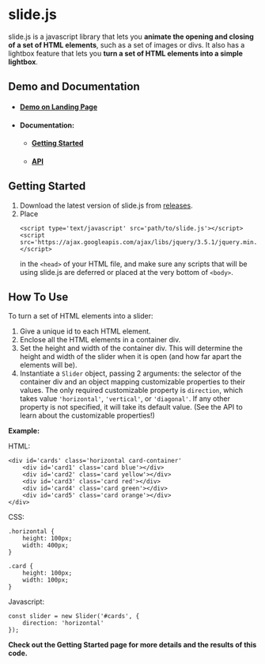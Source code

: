 # slide.js

slide.js is a javascript library that lets you **animate the opening and closing of a set of HTML elements**, such as a set of images or divs. It also has a lightbox feature that lets you **turn a set of HTML elements into a simple lightbox**.

## Demo and Documentation

- #### [Demo on Landing Page](https://agile-badlands-18218.herokuapp.com/)
- #### Documentation:
  - #### [Getting Started](https://agile-badlands-18218.herokuapp.com/gettingStarted.html)
  - #### [API](https://agile-badlands-18218.herokuapp.com/api.html)

## Getting Started

1. Download the latest version of slide.js from [releases](https://github.com/csc309-summer-2020/js-library-luashle1/releases).
2. Place
    ```
    <script type='text/javascript' src='path/to/slide.js'></script>
    <script src='https://ajax.googleapis.com/ajax/libs/jquery/3.5.1/jquery.min.js'></script>
    ```
    in the `<head>` of your HTML file, and make sure any scripts that will be using slide.js are deferred or placed at the very bottom of `<body>`.
    
## How To Use

To turn a set of HTML elements into a slider:
1. Give a unique id to each HTML element.
2. Enclose all the HTML elements in a container div.
3. Set the height and width of the container div. This will determine the height and width of the slider when it is open (and how far apart the elements will be).
4. Instantiate a `Slider` object, passing 2 arguments: the selector of the container div and an object mapping customizable properties to their values. The only required customizable property is `direction`, which takes value `'horizontal'`, `'vertical'`, or `'diagonal'`. If any other property is not specified, it will take its default value. (See the API to learn about the customizable properties!)

**Example:**

HTML:
```
<div id='cards' class='horizontal card-container'
    <div id='card1' class='card blue'></div>
    <div id='card2' class='card yellow'></div>
    <div id='card3' class='card red'></div>
    <div id='card4' class='card green'></div>
    <div id='card5' class='card orange'></div>
</div>
```
CSS:
```
.horizontal {
    height: 100px;
    width: 400px;
}

.card {
    height: 100px;
    width: 100px;
}      
```
Javascript:
```
const slider = new Slider('#cards', {
    direction: 'horizontal'
});
```
**Check out the Getting Started page for more details and the results of this code.**

